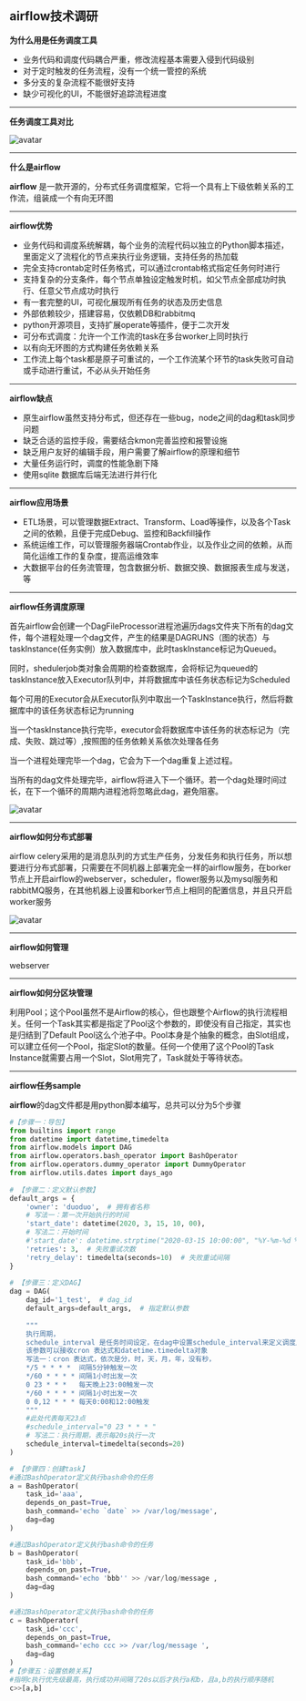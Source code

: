 ## airflow技术调研



**为什么用是任务调度工具**

- 业务代码和调度代码耦合严重，修改流程基本需要入侵到代码级别
- 对于定时触发的任务流程，没有一个统一管控的系统
- 多分支的复杂流程不能很好支持
- 缺少可视化的UI，不能很好追踪流程进度

------



**任务调度工具对比**

![avatar](../100.pic/4.airflow/调度工具比较.png)

---



**什么是airflow**

**airflow** 是一款开源的，分布式任务调度框架，它将一个具有上下级依赖关系的工作流，组装成一个有向无环图

---



**airflow优势**

- 业务代码和调度系统解耦，每个业务的流程代码以独立的Python脚本描述，里面定义了流程化的节点来执行业务逻辑，支持任务的热加载
- 完全支持crontab定时任务格式，可以通过crontab格式指定任务何时进行
- 支持复杂的分支条件，每个节点单独设定触发时机，如父节点全部成功时执行、任意父节点成功时执行
- 有一套完整的UI，可视化展现所有任务的状态及历史信息
- 外部依赖较少，搭建容易，仅依赖DB和rabbitmq
- python开源项目，支持扩展operate等插件，便于二次开发
- 可分布式调度：允许一个工作流的task在多台worker上同时执行
- 以有向无环图的方式构建任务依赖关系
- 工作流上每个task都是原子可重试的，一个工作流某个环节的task失败可自动或手动进行重试，不必从头开始任务

------



**airflow缺点**

- 原生airflow虽然支持分布式，但还存在一些bug，node之间的dag和task同步问题
- 缺乏合适的监控手段，需要结合kmon完善监控和报警设施
- 缺乏用户友好的编辑手段，用户需要了解airflow的原理和细节
- 大量任务运行时，调度的性能急剧下降
- 使用sqlite 数据库后端无法进行并行化

------



**airflow应用场景**

- ETL场景，可以管理数据Extract、Transform、Load等操作，以及各个Task之间的依赖，且便于完成Debug、监控和Backfill操作
- 系统运维工作，可以管理服务器端Crontab作业，以及作业之间的依赖，从而简化运维工作的复杂度，提高运维效率
- 大数据平台的任务流管理，包含数据分析、数据交换、数据报表生成与发送，等

---



**airflow任务调度原理**

首先airflow会创建一个DagFileProcessor进程池遍历dags文件夹下所有的dag文件，每个进程处理一个dag文件，产生的结果是DAGRUNS（图的状态）与taskInstance(任务实例）放入数据库中，此时taskInstance标记为Queued。

同时，shedulerjob类对象会周期的检查数据库，会将标记为queued的taskInstance放入Executor队列中，并将数据库中该任务状态标记为Scheduled

每个可用的Executor会从Executor队列中取出一个TaskInstance执行，然后将数据库中的该任务状态标记为running

当一个taskInstance执行完毕，executor会将数据库中该任务的状态标记为（完成、失败、跳过等）,按照图的任务依赖关系依次处理各任务

当一个进程处理完毕一个dag，它会为下一个dag重复上述过程。

当所有的dag文件处理完毕，airflow将进入下一个循环。若一个dag处理时间过长，在下一个循环的周期内进程池将忽略此dag，避免阻塞。

![avatar](..\100.pic\4.airflow\airflow_调度原理.png)

-----



**airflow如何分布式部署**

airflow celery采用的是消息队列的方式生产任务，分发任务和执行任务，所以想要进行分布式部署，只需要在不同机器上部署完全一样的airflow服务，在borker节点上开启airflow的webserver，scheduler，flower服务以及mysql服务和rabbitMQ服务，在其他机器上设置和borker节点上相同的配置信息，并且只开启worker服务

![avatar](..\100.pic\4.airflow\airflow_分布式结构.png)

----



**airflow如何管理**

webserver 

----



**airflow如何分区块管理**

利用Pool；这个Pool虽然不是Airflow的核心，但也跟整个Airflow的执行流程相关。任何一个Task其实都是指定了Pool这个参数的，即使没有自己指定，其实也是归结到了Default Pool这么个池子中。Pool本身是个抽象的概念，由Slot组成，可以建立任何一个Pool，指定Slot的数量。任何一个使用了这个Pool的Task Instance就需要占用一个Slot，Slot用完了，Task就处于等待状态。

----



**airflow任务sample**

**airflow**的dag文件都是用python脚本编写，总共可以分为5个步骤

```python
#【步骤一：导包】
from builtins import range
from datetime import datetime,timedelta
from airflow.models import DAG
from airflow.operators.bash_operator import BashOperator
from airflow.operators.dummy_operator import DummyOperator
from airflow.utils.dates import days_ago
 
# 【步骤二：定义默认参数】
default_args = {
    'owner': 'duoduo',  # 拥有者名称
    # 写法一：第一次开始执行的时间
    'start_date': datetime(2020, 3, 15, 10, 00),  
    # 写法二：开始时间
    #'start_date': datetime.strptime("2020-03-15 10:00:00", "%Y-%m-%d %H:%M:%S"),
    'retries': 3,  # 失败重试次数
    'retry_delay': timedelta(seconds=10)  # 失败重试间隔
}
 
# 【步骤三：定义DAG】
dag = DAG(
    dag_id='1_test',  # dag_id
    default_args=default_args,  # 指定默认参数
    
    """
    执行周期，
    schedule_interval 是任务时间设定，在dag中设置schedule_interval来定义调度周期。
    该参数可以接收cron 表达式和datetime.timedelta对象
    写法一：cron 表达式，依次是分，时，天，月，年，没有秒，
    */5 * * * *  间隔5分钟触发一次 
    */60 * * * * 间隔1小时出发一次 
    0 23 * * *   每天晚上23:00触发一次
    */60 * * * * 间隔1小时出发一次
    0 0,12 * * * 每天0:00和12:00触发
    """
    #此处代表每天23点
    #schedule_interval="0 23 * * * " 
    # 写法二：执行周期，表示每20s执行一次
    schedule_interval=timedelta(seconds=20)  
)

# 【步骤四：创建task】
#通过BashOperator定义执行bash命令的任务
a = BashOperator(  
    task_id='aaa',
    depends_on_past=True,
    bash_command='echo `date` >> /var/log/message',
    dag=dag
)

#通过BashOperator定义执行bash命令的任务
b = BashOperator(   
    task_id='bbb',
    depends_on_past=True,
    bash_command='echo 'bbb'' >> /var/log/message ,
    dag=dag
)

#通过BashOperator定义执行bash命令的任务
c = BashOperator(   
    task_id='ccc',
    depends_on_past=True,
    bash_command='echo ccc >> /var/log/message ',
    dag=dag
)
#【步骤五：设置依赖关系】
#指明c执行优先级最高，执行成功并间隔了20s以后才执行a和b，且a,b的执行顺序随机
c>>[a,b] 
```







